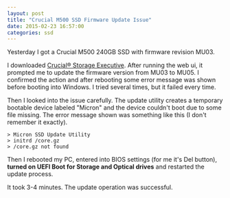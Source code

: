 ```yaml
---
layout: post
title: "Crucial M500 SSD Firmware Update Issue"
date: 2015-02-23 16:57:00
categories: ssd
---
```

Yesterday I got a Crucial M500 240GB SSD with firmware revision MU03.

I downloaded [Crucial® Storage Executive](http://www.crucial.com/usa/en/support-storage-executive). After running the web ui, it prompted me to update the firmware version from MU03 to MU05. I confirmed the action and after rebooting some error message was shown before booting into Windows. I tried several times, but it failed every time.

Then I looked into the issue carefully. The update utility creates a temporary bootable device labeled "Micron" and the device couldn't boot due to some file missing. The error message shown was something like this (I don't remember it exactly).

    > Micron SSD Update Utility
    > initrd /core.gz
    > /core.gz not found

Then I rebooted my PC, entered into BIOS settings (for me it's Del button), **turned on UEFI Boot for Storage and Optical drives** and restarted the update process.

It took 3-4 minutes. The update operation was successful.
